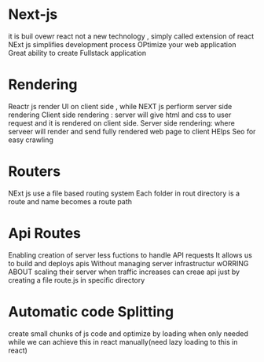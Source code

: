 # Next-js

it is buil ovewr react not a new technology , simply called extension of react
NExt js simplifies development process 
OPtimize your web application
Great ability to create Fullstack application

# Rendering
Reactr js render UI on client side , while NEXT js perfiorm server side rendering
Client side rendering : server will give html and css to user request and it is rendered on client side.
Server side rendering: where serveer will render and send fully rendered web page to client
HElps Seo for easy crawling

# Routers
NExt js use a file based routing system
Each folder in rout directory is a route and name becomes a route path

# Api Routes
Enabling creation of server less fuctions to handle API requests 
It allows us to build and deploys apis
    Without managing server infrastructur
    wORRING ABOUT scaling their server when traffic increases 
can creae api just by creating a file route.js in specific directory 

# Automatic code Splitting
create small chunks of js code and optimize by loading when only needed
while we can achieve this in react manually(need lazy loading to this in react)
 

